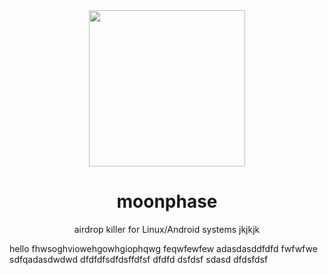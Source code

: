 <div align="center">
  
<img src="https://github.com/user-attachments/assets/e154ef27-3241-4893-9495-0affb891ca14" height="250px" />

# moonphase
airdrop killer for Linux/Android systems
jkjkjk
</div>
hello
fhwsoghviowehgowhgiophqwg
feqwfewfew
adasdasddfdfd
fwfwfwe
sdfqadasdwdwd
dfdfdfsdfdsffdfsf
dfdfd
dsfdsf
sdasd
dfdsfdsf
